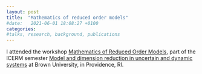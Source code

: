 ```yaml
---
layout: post
title:  "Mathematics of reduced order models"
#date:   2021-06-01 18:08:27 +0100
categories: 
#talks, research, background, publications
---
```


I attended the workshop
[Mathematics of Reduced Order Models](https://icerm.brown.edu/programs/sp-s20/w1/),
part of the ICERM semester
[Model and dimension reduction in uncertain and dynamic systems](https://icerm.brown.edu/programs/sp-s20/)
at Brown University, in Providence, RI.
